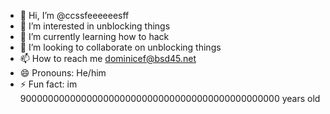 - 👋 Hi, I’m @ccssfeeeeeesff
- 👀 I’m interested in unblocking things
- 🌱 I’m currently learning how to hack
- 💞️ I’m looking to collaborate on unblocking things
- 📫 How to reach me dominicef@bsd45.net
- 😄 Pronouns: He/him
- ⚡ Fun fact: im 90000000000000000000000000000000000000000000000 years old  

<!---
ccssfeeeeeesff/ccssfeeeeeesff is a ✨ special ✨ repository because its `README.md` (this file) appears on your GitHub profile.
You can click the Preview link to take a look at your changes.
--->
